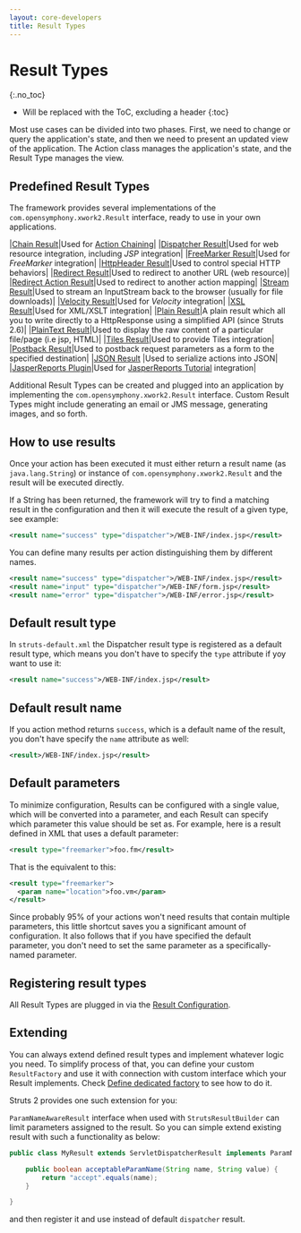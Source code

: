 ```yaml
---
layout: core-developers
title: Result Types
---
```


# Result Types
{:.no_toc}

* Will be replaced with the ToC, excluding a header
{:toc}

Most use cases can be divided into two phases. First, we need to change or query the application's state, and then we need 
to present an updated view of the application. The Action class manages the application's state, and the Result Type 
manages the view.

## Predefined Result Types

The framework provides several implementations of the `com.opensymphony.xwork2.Result` interface, ready to use in your 
own applications.

|[Chain Result](chain-result)|Used for [Action Chaining](action-chaining)|
|[Dispatcher Result](dispatcher-result)|Used for web resource integration, including _JSP_  integration|
|[FreeMarker Result](freemarker-result)|Used for _FreeMarker_  integration|
|[HttpHeader Result](httpheader-result)|Used to control special HTTP behaviors|
|[Redirect Result](redirect-result)|Used to redirect to another URL (web resource)|
|[Redirect Action Result](redirect-action-result)|Used to redirect to another action mapping|
|[Stream Result](stream-result)|Used to stream an InputStream back to the browser (usually for file downloads)|
|[Velocity Result](velocity-result)|Used for _Velocity_  integration|
|[XSL Result](xsl-result)|Used for XML/XSLT integration|
|[Plain Result](plain-result)|A plain result which all you to write directly to a HttpResponse using a simplified API (since Struts 2.6)|
|[PlainText Result](plaintext-result)|Used to display the raw content of a particular file/page (i.e jsp, HTML)|
|[Tiles Result](../plugins/tiles/)|Used to provide Tiles integration|
|[Postback Result](postback-result)|Used to postback request parameters as a form to the specified destination|
|[JSON Result](../plugins/json/) |Used to serialize actions into JSON|
|[JasperReports Plugin](../plugins/jasperreports/)|Used for [JasperReports Tutorial](../getting-started/jasper-reports-tutorial) integration|

Additional Result Types can be created and plugged into an application by implementing the `com.opensymphony.xwork2.Result`
interface. Custom Result Types might include generating an email or JMS message, generating images, and so forth.

## How to use results

Once your action has been executed it must either return a result name (as `java.lang.String`) or instance 
of `com.opensymphony.xwork2.Result` and the result will be executed directly.

If a String has been returned, the framework will try to find a matching result in the configuration and then it will
execute the result of a given type, see example:

```xml
<result name="success" type="dispatcher">/WEB-INF/index.jsp</result>
```

You can define many results per action distinguishing them by different names.

```xml
<result name="success" type="dispatcher">/WEB-INF/index.jsp</result>
<result name="input" type="dispatcher">/WEB-INF/form.jsp</result>
<result name="error" type="dispatcher">/WEB-INF/error.jsp</result>
```

## Default result type

In `struts-default.xml` the Dispatcher result type is registered as a default result type, which means you don't have to
specify the `type` attribute if yoy want to use it:

```xml
<result name="success">/WEB-INF/index.jsp</result>
```

## Default result name

If you action method returns `success`, which is a default name of the result, you don't have specify the `name` attribute as well:

```xml
<result>/WEB-INF/index.jsp</result>
```

## Default parameters

To minimize configuration, Results can be configured with a single value, which will be converted into a parameter, 
and each Result can specify which parameter this value should be set as. For example, here is a result defined in XML 
that uses a default parameter:

```xml
<result type="freemarker">foo.fm</result>
```

That is the equivalent to this:

```xml
<result type="freemarker">
  <param name="location">foo.vm</param>
</result>
```

Since probably 95% of your actions won't need results that contain multiple parameters, this little shortcut saves you 
a significant amount of configuration. It also follows that if you have specified the default parameter, you don't need 
to set the same parameter as a specifically-named parameter.

## Registering result types

All Result Types are plugged in via the [Result Configuration](result-configuration).

## Extending

You can always extend defined result types and implement whatever logic you need. To simplify process of that, you can 
define your custom `ResultFactory` and use it with connection with custom interface which your Result implements. 
Check [Define dedicated factory](object-factory) to see how to do it.

Struts 2 provides one such extension for you: 

`ParamNameAwareResult` interface when used with `StrutsResultBuilder` can limit parameters assigned to the result. 
So you can simple extend existing result with such a functionality as below:

```java
public class MyResult extends ServletDispatcherResult implements ParamNameAwareResult {

    public boolean acceptableParamName(String name, String value) {
        return "accept".equals(name);
    }

}
```

and then register it and use instead of default `dispatcher` result.
